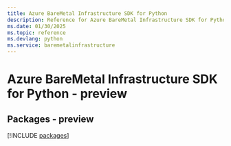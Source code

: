 ```yaml
---
title: Azure BareMetal Infrastructure SDK for Python
description: Reference for Azure BareMetal Infrastructure SDK for Python
ms.date: 01/30/2025
ms.topic: reference
ms.devlang: python
ms.service: baremetalinfrastructure
---
```

# Azure BareMetal Infrastructure SDK for Python - preview
## Packages - preview
[!INCLUDE [packages](baremetal-infrastructure-index.md)]